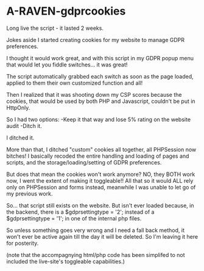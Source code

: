 # A-RAVEN-gdprcookies
Long live the script - it lasted 2 weeks.


Jokes aside I started creating cookies for my website to manage GDPR preferences.

I thought it would work great, and with this script in my GDPR popup menu that would let you fiddle switches... it was great!

The script automatically grabbed each switch as soon as the page loaded, applied to them their own customized function and all!

Then I realized that it was shooting down my CSP scores because the cookies, that would be used by both PHP and Javascript, couldn't be put in HttpOnly.

So I had two options:
-Keep it that way and lose 5% rating on the website audit
-Ditch it.

I ditched it.

More than that, I ditched "custom" cookies all together, all PHPSession now bitches!
I basically recoded the entire handling and loading of pages and scripts, and the storage/loading/setting of GDPR preferences.

But does that mean the cookies won't work anymore? NO, they BOTH work now, I went the extent of making it toggleable!!
All that so it would ALL rely only on PHPSession and forms instead, meanwhile I was unable to let go of my previous work.

So... that script still exists on the website.
But isn't ever loaded because, in the backend, there is a $gdprsettingtype = '2'; instead of a $gdprsettingtype = '1'; in one of the internal php files.


So unless something goes very wrong and I need a fall back method, it won't ever be active again till the day it will be deleted. So I'm leaving it here for posterity.

(note that the accompagnying html/php code has been simplifed to not included the live-site's toggleable capabilities.)
